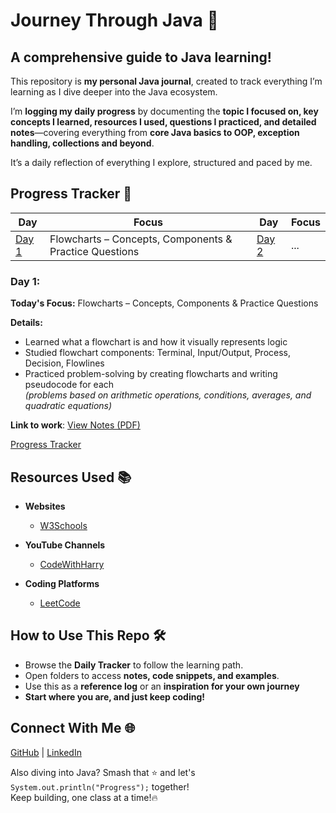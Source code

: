 <h1 align="left"> Journey Through Java 🎯 </h1>

## A comprehensive guide to Java learning!

This repository is **my personal Java journal**, created to track everything I’m learning as I dive deeper into the Java ecosystem.

I’m **logging my daily progress** by documenting the **topic I focused on, key concepts I learned, resources I used, questions I practiced, and detailed notes**—covering everything from **core Java basics to OOP, exception handling, collections and beyond**.

It’s a daily reflection of everything I explore, structured and paced by me.

<a name="pt"></a>
## Progress Tracker 📅
<div align="left">
  
| **Day** | **Focus**           | **Day** | **Focus**           |
|---------|---------------------|---------|---------------------|
| [Day 1](#day-1)       | Flowcharts – Concepts, Components & Practice Questions                 | [Day 2](#day-2)       | ...                 | 

</div>  

<a name="day-1"></a>
### Day 1: 
**Today's Focus:** Flowcharts – Concepts, Components & Practice Questions

**Details:**
- Learned what a flowchart is and how it visually represents logic  
- Studied flowchart components: Terminal, Input/Output, Process, Decision, Flowlines  
- Practiced problem-solving by creating flowcharts and writing pseudocode for each  
  *(problems based on arithmetic operations, conditions, averages, and quadratic equations)*

**Link to work**: [View Notes (PDF)](./Notes/Day%201.pdf)

[Progress Tracker](#pt)


## Resources Used 📚
- **Websites**  
  - [W3Schools](https://www.w3schools.com/)  

- **YouTube Channels**  
  - [CodeWithHarry](https://www.youtube.com/@CodeWithHarry)  

- **Coding Platforms**  
  - [LeetCode](https://leetcode.com/)
    
## How to Use This Repo 🛠️
- Browse the **Daily Tracker** to follow the learning path.
- Open folders to access **notes, code snippets, and examples**.
- Use this as a **reference log** or an **inspiration for your own journey**  
- **Start where you are, and just keep coding!**

## Connect With Me 🌐  
[GitHub](https://github.com/snehhhcodes) | [LinkedIn](https://www.linkedin.com/in/)  

Also diving into Java? Smash that ⭐ and let's `System.out.println("Progress");` together!  
Keep building, one class at a time!🔥
